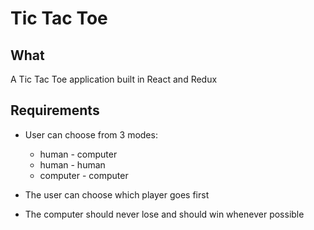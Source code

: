 # Tic Tac Toe

## What

A Tic Tac Toe application built in React and Redux

## Requirements

- User can choose from 3 modes:
  - human - computer
  - human - human
  - computer - computer

- The user can choose which player goes first

- The computer should never lose and should win whenever possible
